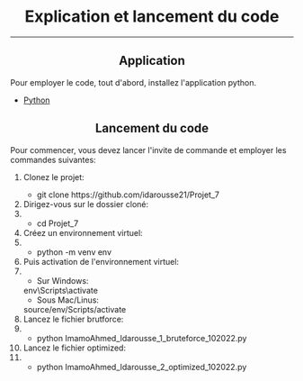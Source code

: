 <h1 align ="center">Explication et lancement du code</h1>

------------------------------
<h2 align = "center"> Application</h2>

<p>
    Pour employer le code, tout d'abord, installez l'application python.
<ul>
    <li>
        <a href = "https://www.python.org/downloads/">Python </a>
    </li>
</ul>
</p>
<h2 align = "center"> Lancement du code </h2>
<p>Pour commencer, vous devez lancer l'invite de commande et employer les commandes suivantes:
    <ol>
        <li>Clonez le projet:</li>
                <ul><li>git clone https://github.com/idarousse21/Projet_7 </li></ul>
            <li>Dirigez-vous sur le dossier cloné:<li>
                <ul><li>cd Projet_7 </li></ul>
            <li>Créez un environnement virtuel:<li>
                <ul><li>python -m venv env</li></ul>
            <li>Puis activation de l'environnement virtuel:<li>
                <ul><li>Sur Windows:</li></ul>
                env\Scripts\activate
                <ul><li>Sous Mac/Linus:</li></ul>
                source/env/Scripts/activate
            <li>Lancez le fichier brutforce:<li>
                <ul><li>python ImamoAhmed_Idarousse_1_bruteforce_102022.py</li></ul>
            <li>Lancez le fichier optimized:<li>
                <ul><li>python ImamoAhmed_Idarousse_2_optimized_102022.py</li></ul>
    </ol>
